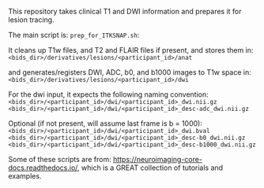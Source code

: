 This repository takes clinical T1 and DWI  information and prepares it for lesion tracing.

The main script is: `prep_for_ITKSNAP.sh`:

It cleans up T1w files, and T2 and FLAIR files if present, and stores them in:
`<bids_dir>/derivatives/lesions/<participant_id>/anat`

and generates/registers DWI, ADC, b0, and b1000 images to T1w space in:
`<bids_dir>/derivatives/lesions/<participant_id>/dwi`

For the dwi input, it expects the following naming convention:
`<bids_dir>/<participant_id>/dwi/<participant_id>_dwi.nii.gz`
`<bids_dir>/<participant_id>/dwi/<participant_id>_desc-adc_dwi.nii.gz`

Optional (if not present, will assume last frame is b = 1000):
`<bids_dir>/<participant_id>/dwi/<participant_id>_dwi.bval`
`<bids_dir>/<participant_id>/dwi/<participant_id>_desc-b0_dwi.nii.gz`
`<bids_dir>/<participant_id>/dwi/<participant_id>_desc-b1000_dwi.nii.gz`

Some of these scripts are from: https://neuroimaging-core-docs.readthedocs.io/, which is a GREAT collection of tutorials and examples.

